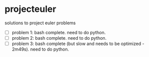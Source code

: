 # projecteuler
solutions to project euler problems

- [ ] problem 1: bash complete. need to do python.
- [ ] problem 2: bash complete. need to do python. 
- [ ] problem 3: bash complete (but slow and needs to be optimized - 2m49s). need to do python.
